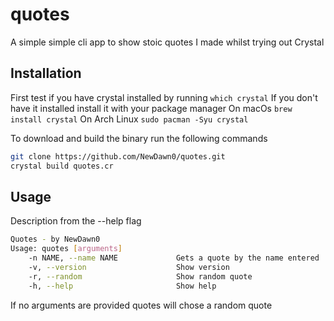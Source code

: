 # quotes
A simple simple cli app to show stoic quotes I made whilst trying out Crystal

## Installation
First test if you have crystal installed by running `which crystal`
If you don't have it installed install it with your package manager
On macOs `brew install crystal`
On Arch Linux `sudo pacman -Syu crystal`

To download and build the binary run the following commands
```bash
git clone https://github.com/NewDawn0/quotes.git
crystal build quotes.cr
```

## Usage
Description from the --help flag
```bash
Quotes - by NewDawn0
Usage: quotes [arguments]
    -n NAME, --name NAME             Gets a quote by the name entered
    -v, --version                    Show version
    -r, --random                     Show random quote
    -h, --help                       Show help
```
If no arguments are provided quotes will chose a random quote
